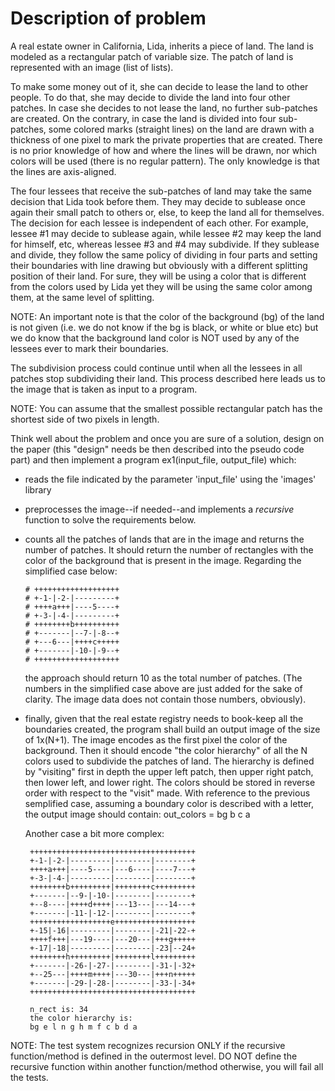 # Description of problem

A real estate owner in California, Lida,  inherits a piece of land. The
land is modeled as a rectangular patch of variable size. The patch of
land is represented with an image (list of lists).

To make some money out of it, she can decide to lease the land to
other people. To do that, she may decide to divide the land into four
other patches. In case she decides to not lease the land, no further
sub-patches are created. On the contrary, in case the land is divided
into four sub-patches, some colored marks (straight lines) on the land
are drawn with a thickness of one pixel to mark the private properties
that are created. There is no prior knowledge of how and where the
lines will be drawn, nor which colors will be used (there is no
regular pattern).  The only knowledge is that the lines are
axis-aligned.

The four lessees that receive the sub-patches of land may take the
same decision that Lida took before them. They may decide to sublease
once again their small patch to others or, else, to keep the land all
for themselves. The decision for each lessee is independent of each
other. For example, lessee #1 may decide to sublease again, while
lessee #2 may keep the land for himself, etc, whereas lessee #3 and #4
may subdivide. If they sublease and divide, they follow the same
policy of dividing in four parts and setting their boundaries with
line drawing but obviously with a different splitting position of
their land. For sure, they will be using a color that is different
from the colors used by Lida yet they will be using the same color
among them, at the same level of splitting.

NOTE: An important note is that the color of the background (bg) of
the land is not given (i.e. we do not know if the bg is black, or
white or blue etc) but we do know that the background land color is
NOT used by any of the lessees ever to mark their boundaries.

The subdivision process could continue until when all the lessees in
all patches stop subdividing their land. This process described here
leads us to the image that is taken as input to a program.

NOTE: You can assume that the smallest possible rectangular patch has
the shortest side of two pixels in length.

Think well about the problem and once you are sure of a solution,
design on the paper (this "design" needs be then described into the
pseudo code part) and then implement a program ex1(input_file,
output_file) which:
  - reads the file indicated by the parameter 'input_file'
    using the 'images' library 
  - preprocesses the image--if needed--and implements a
    *recursive* function to solve the requirements below.
  - counts all the patches of lands that are in the image and returns
    the number of patches. It should return the number of rectangles
    with the color of the background that is present in the
    image. Regarding the simplified case below:

        # +++++++++++++++++++
        # +-1-|-2-|---------+
        # ++++a+++|----5----+
        # +-3-|-4-|---------+
        # ++++++++b++++++++++
        # +-------|--7-|-8--+
        # +---6---|++++c+++++
        # +-------|-10-|-9--+
        # +++++++++++++++++++
      the approach should return 10 as the total number of patches. (The
    numbers in the simplified case above are just added for the sake
    of clarity. The image data does not contain those numbers,
    obviously).
  - finally, given that the real estate registry needs to book-keep
    all the boundaries created, the program shall build an output
    image of the size of 1x(N+1). The image encodes as the first pixel
    the color of the background. Then it should encode "the color
    hierarchy" of all the N colors used to subdivide the patches of
    land. The hierarchy is defined by "visiting" first in depth the
    upper left patch, then upper right patch, then lower left, and
    lower right. The colors should be stored in reverse order with
    respect to the "visit" made. With reference to the previous
    semplified case, assuming a boundary color is described with a
    letter, the output image should contain:
             out_colors = bg b c a


    Another case a bit more complex:

         +++++++++++++++++++++++++++++++++++++
         +-1-|-2-|---------|--------|--------+
         ++++a+++|----5----|---6----|----7---+
         +-3-|-4-|---------|--------|--------+
         ++++++++b+++++++++|++++++++c+++++++++
         +-------|--9-|-10-|--------|--------+
         +--8----|++++d++++|---13---|---14---+
         +-------|-11-|-12-|--------|--------+
         ++++++++++++++++++e++++++++++++++++++
         +-15|-16|---------|--------|-21|-22-+
         ++++f+++|---19----|---20---|+++g+++++
         +-17|-18|---------|--------|-23|--24+
         ++++++++h+++++++++|++++++++l+++++++++
         +-------|-26-|-27-|--------|-31-|-32+
         +--25---|++++m++++|---30---|+++n+++++
         +-------|-29-|-28-|--------|-33-|-34+
         +++++++++++++++++++++++++++++++++++++

         n_rect is: 34
         the color hierarchy is:
         bg e l n g h m f c b d a
 
NOTE: The test system recognizes recursion ONLY if the recursive
      function/method is defined in the outermost level.  DO NOT
      define the recursive function within another function/method
      otherwise, you will fail all the tests.
